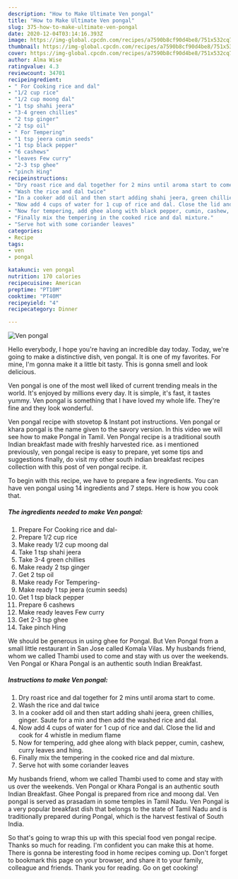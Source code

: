 ```yaml
---
description: "How to Make Ultimate Ven pongal"
title: "How to Make Ultimate Ven pongal"
slug: 375-how-to-make-ultimate-ven-pongal
date: 2020-12-04T03:14:16.393Z
image: https://img-global.cpcdn.com/recipes/a7590b8cf90d4be8/751x532cq70/ven-pongal-recipe-main-photo.jpg
thumbnail: https://img-global.cpcdn.com/recipes/a7590b8cf90d4be8/751x532cq70/ven-pongal-recipe-main-photo.jpg
cover: https://img-global.cpcdn.com/recipes/a7590b8cf90d4be8/751x532cq70/ven-pongal-recipe-main-photo.jpg
author: Alma Wise
ratingvalue: 4.3
reviewcount: 34701
recipeingredient:
- " For Cooking rice and dal"
- "1/2 cup rice"
- "1/2 cup moong dal"
- "1 tsp shahi jeera"
- "3-4 green chillies"
- "2 tsp ginger"
- "2 tsp oil"
- " For Tempering"
- "1 tsp jeera cumin seeds"
- "1 tsp black pepper"
- "6 cashews"
- "leaves Few curry"
- "2-3 tsp ghee"
- "pinch Hing"
recipeinstructions:
- "Dry roast rice and dal together for 2 mins until aroma start to come."
- "Wash the rice and dal twice"
- "In a cooker add oil and then start adding shahi jeera, green chillies, ginger. Saute for a min and then add the washed rice and dal."
- "Now add 4 cups of water for 1 cup of rice and dal. Close the lid and cook for 4 whistle in medium flame"
- "Now for tempering, add ghee along with black pepper, cumin, cashew, curry leaves and hing."
- "Finally mix the tempering in the cooked rice and dal mixture."
- "Serve hot with some coriander leaves"
categories:
- Recipe
tags:
- ven
- pongal

katakunci: ven pongal 
nutrition: 170 calories
recipecuisine: American
preptime: "PT10M"
cooktime: "PT40M"
recipeyield: "4"
recipecategory: Dinner

---
```



![Ven pongal](https://img-global.cpcdn.com/recipes/a7590b8cf90d4be8/751x532cq70/ven-pongal-recipe-main-photo.jpg)

Hello everybody, I hope you're having an incredible day today. Today, we're going to make a distinctive dish, ven pongal. It is one of my favorites. For mine, I'm gonna make it a little bit tasty. This is gonna smell and look delicious.

Ven pongal is one of the most well liked of current trending meals in the world. It's enjoyed by millions every day. It is simple, it's fast, it tastes yummy. Ven pongal is something that I have loved my whole life. They're fine and they look wonderful.

Ven pongal recipe with stovetop &amp; Instant pot instructions. Ven pongal or khara pongal is the name given to the savory version. In this video we will see how to make Pongal in Tamil. Ven Pongal recipe is a traditional south Indian breakfast made with freshly harvested rice. as i mentioned previously, ven pongal recipe is easy to prepare, yet some tips and suggestions finally, do visit my other south indian breakfast recipes collection with this post of ven pongal recipe. it.


To begin with this recipe, we have to prepare a few ingredients. You can have ven pongal using 14 ingredients and 7 steps. Here is how you cook that.

<!--inarticleads1-->

##### The ingredients needed to make Ven pongal:

1. Prepare  For Cooking rice and dal-
1. Prepare 1/2 cup rice
1. Make ready 1/2 cup moong dal
1. Take 1 tsp shahi jeera
1. Take 3-4 green chillies
1. Make ready 2 tsp ginger
1. Get 2 tsp oil
1. Make ready  For Tempering-
1. Make ready 1 tsp jeera (cumin seeds)
1. Get 1 tsp black pepper
1. Prepare 6 cashews
1. Make ready leaves Few curry
1. Get 2-3 tsp ghee
1. Take pinch Hing


We should be generous in using ghee for Pongal. But Ven Pongal from a small little restaurant in San Jose called Komala Vilas. My husbands friend, whom we called Thambi used to come and stay with us over the weekends. Ven Pongal or Khara Pongal is an authentic south Indian Breakfast. 

<!--inarticleads2-->

##### Instructions to make Ven pongal:

1. Dry roast rice and dal together for 2 mins until aroma start to come.
1. Wash the rice and dal twice
1. In a cooker add oil and then start adding shahi jeera, green chillies, ginger. Saute for a min and then add the washed rice and dal.
1. Now add 4 cups of water for 1 cup of rice and dal. Close the lid and cook for 4 whistle in medium flame
1. Now for tempering, add ghee along with black pepper, cumin, cashew, curry leaves and hing.
1. Finally mix the tempering in the cooked rice and dal mixture.
1. Serve hot with some coriander leaves


My husbands friend, whom we called Thambi used to come and stay with us over the weekends. Ven Pongal or Khara Pongal is an authentic south Indian Breakfast. Ghee Pongal is prepared from rice and moong dal. Ven pongal is served as prasadam in some temples in Tamil Nadu. Ven Pongal is a very popular breakfast dish that belongs to the state of Tamil Nadu and is traditionally prepared during Pongal, which is the harvest festival of South India. 

So that's going to wrap this up with this special food ven pongal recipe. Thanks so much for reading. I'm confident you can make this at home. There is gonna be interesting food in home recipes coming up. Don't forget to bookmark this page on your browser, and share it to your family, colleague and friends. Thank you for reading. Go on get cooking!

